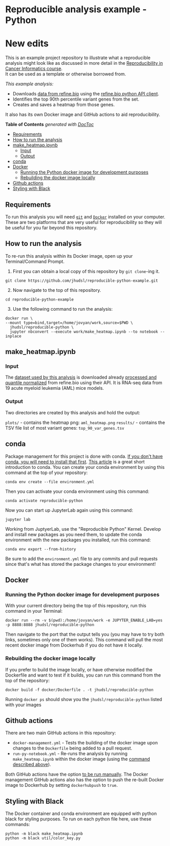 # Reproducible analysis example - Python

# New edits

This is an example project repository to illustrate what a reproducible analysis might look like as discussed in more detail in the [Reproducibility in Cancer Informatics course](https://github.com/jhudsl/Reproducibility_in_Cancer_Informatics).  
It can be used as a template or otherwise borrowed from.

_This example analysis:_  

- Downloads [data from refine.bio](https://www.refine.bio/experiments/SRP070849/combination-targeted-therapy-to-disrupt-aberrant-oncogenic-signaling-and-reverse-epigenetic-dysfunction-in-idh2-and-tet2-mutant-acute-myeloid-leukemia-rna-seq) using the [refine.bio python API client](https://github.com/AlexsLemonade/refinebio-py).
- Identifies the top 90th percentile variant genes from the set.
- Creates and saves a heatmap from those genes.

It also has its own Docker image and GitHub actions to aid reproducibility.

<!-- START doctoc generated TOC please keep comment here to allow auto update -->
<!-- DON'T EDIT THIS SECTION, INSTEAD RE-RUN doctoc TO UPDATE -->
**Table of Contents**  *generated with [DocToc](https://github.com/thlorenz/doctoc)*

- [Requirements](#requirements)
- [How to run the analysis](#how-to-run-the-analysis)
- [make_heatmap.ipynb](#make_heatmapipynb)
  - [Input](#input)
  - [Output](#output)
- [conda](#conda)
- [Docker](#docker)
  - [Running the Python docker image for development purposes](#running-the-python-docker-image-for-development-purposes)
  - [Rebuilding the docker image locally](#rebuilding-the-docker-image-locally)
- [Github actions](#github-actions)
- [Styling with Black](#styling-with-black)

<!-- END doctoc generated TOC please keep comment here to allow auto update -->

## Requirements

To run this analysis you will need [`git`](https://git-scm.com/book/en/v2/Getting-Started-Installing-Git) and [`Docker`](https://docs.docker.com/get-docker/) installed on your computer.
These are two platforms that are very useful for reproducibility so they will be useful for you far beyond this repository.

## How to run the analysis

To re-run this analysis within its Docker image, open up your Terminal/Command Prompt.

1. First you can obtain a local copy of this repository by `git clone`-ing it.
```
git clone https://github.com/jhudsl/reproducible-python-example.git
```
2. Now navigate to the top of this repository.
```
cd reproducible-python-example
```
3. Use the following command to run the analysis:  
```
docker run \
--mount type=bind,target=/home/jovyan/work,source=$PWD \
  jhudsl/reproducible-python \
  jupyter nbconvert --execute work/make_heatmap.ipynb --to notebook --inplace
```

## make_heatmap.ipynb

### Input

The [dataset used by this analysis](https://www.refine.bio/experiments/SRP070849) is downloaded already [processed and quantile normalized](http://docs.refine.bio/en/latest/main_text.html#refine-bio-processed-refinebio-processedibadge) from refine.bio using their API.
It is RNA-seq data from 19 acute myeloid leukemia (AML) mice models.

### Output

Two directories are created by this analysis and hold the output:  

`plots/` - contains the heatmap png: `aml_heatmap.png`
`results/` - contains the TSV file list of most variant genes: `top_90_var_genes.tsv`

## conda

Package management for this project is done with conda.
[If you don't have conda, you will need to install that first](https://conda.io/projects/conda/en/latest/user-guide/install/index.html#installation).
[This article](https://medium.com/swlh/setting-up-a-conda-environment-in-less-than-5-minutes-e64d8fc338e4) is a great short introduction to conda.
You can create your conda environment by using this command at the top of your repository:
```
conda env create --file environment.yml
```
Then you can activate your conda environment using this command:
```
conda activate reproducible-python
```
Now you can start up JupyterLab again using this command:
```
jupyter lab
```

Working from JuptyerLab, use the "Reproducible Python" Kernel.
Develop and install new packages as you need them, to update the conda environment with the new packages you installed, run this command:
```
conda env export --from-history
```

Be sure to add the `environment.yml` file to any commits and pull requests since that's what has stored the package changes to your environment!

## Docker

### Running the Python docker image for development purposes

With your current directory being the top of this repository, run this command in your Terminal:
```
docker run --rm -v $(pwd):/home/jovyan/work -e JUPYTER_ENABLE_LAB=yes -p 8888:8888 jhudsl/reproducible-python
```
Then navigate to the port that the output tells you (you may have to try both links, sometimes only one of them works).
This command will pull the most recent docker image from Dockerhub if you do not have it locally.

### Rebuilding the docker image locally

If you prefer to build the image locally, or have otherwise modified the Dockerfile and want to test if it builds, you can run this command from the top of the repository:
```
docker build -f docker/Dockerfile . -t jhudsl/reproducible-python
```
Running `docker ps` should show you the `jhudsl/reproducible-python` listed with your images

## Github actions

There are two main GitHub actions in this repository:  

- `docker-management.yml` - Tests the building of the docker image upon changes to the `Dockerfile` being added to a pull request.
- `run-py-notebook.yml` - Re-runs the analysis by running `make_heatmap.ipynb` within the docker image (using the [command described above](#how-to-run-the-analysis)).

Both GitHub actions have the option [to be run manually](https://docs.github.com/en/actions/managing-workflow-runs/manually-running-a-workflow).
The Docker management GitHub actions also has the option to push the re-built Docker image to Dockerhub by setting `dockerhubpush` to `true`.

## Styling with Black

The Docker container and conda environment are equipped with python black for styling purposes.
To run on each python file here, use these commands:
```
python -m black make_heatmap.ipynb
python -m black util/color_key.py
```
